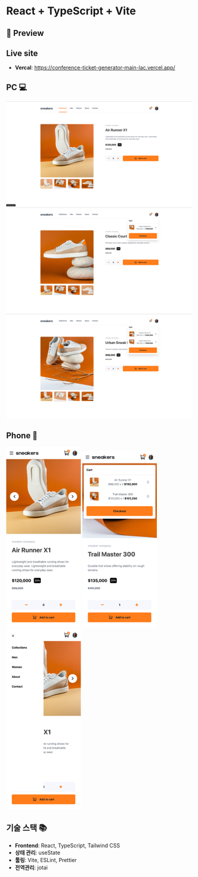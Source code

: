 # React + TypeScript + Vite

## 📸 Preview

## Live site

- **Vercal**: https://conference-ticket-generator-main-lac.vercel.app/

## PC 💻

<p align="left">
  <img src="./src/assets/screenshot/pc-lg_1.png" width="500"  />
  <img src="./src/assets/screenshot/pc-lg_2.png" width="500" />
  <img src="./src/assets/screenshot/pc-lg_3.png" width="500" />
</p>

## Phone 📱

<p align="left">
  <img src="./src/assets/screenshot/m-sm_1.png" width="200" />
  <img src="./src/assets/screenshot/m-sm_2.png" width="200" />
  <img src="./src/assets/screenshot/m-sm_3.png" width="200" />
</p>

## 기술 스택 📚

- **Frontend**: React, TypeScript, Tailwind CSS
- **상태 관리**: useState
- **툴링**: Vite, ESLint, Prettier
- **전역관리**: jotai
